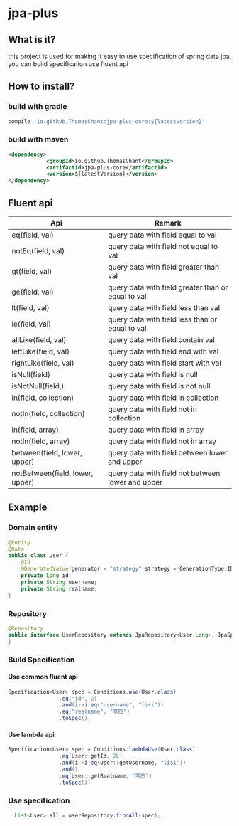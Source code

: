 # jpa-plus
## What is it?
this project is used for making it easy to use specification of spring data jpa, you can build specification use fluent api

##  How to install?

### build with gradle

```groovy
compile 'io.github.ThomasChant:jpa-plus-core:${latestVersion}'
```

### build with maven

```xml
<dependency>
            <groupId>io.github.ThomasChant</groupId>
            <artifactId>jpa-plus-core</artifactId>
            <version>${latestVersion}</version>
</dependency>
```



## Fluent api

| Api                             | Remark                                              |
| ------------------------------- | --------------------------------------------------- |
| eq(field, val)                  | query data with field equal to val                 |
| notEq(field, val)               | query data with field not equal to val             |
| gt(field, val)                  | query data with field greater than val             |
| ge(field, val)                  | query data with field greater than or equal to val |
| lt(field, val)                  | query data with field less than val                |
| le(field, val)                  | query data with field less than or equal to val    |
| allLike(field, val)             | query data with field contain val                  |
| leftLike(field, val)            | query data with field end with val                 |
| rightLike(field, val)           | query data with field start with val               |
| isNull(field)                   | query data with field is null                      |
| isNotNull(field,)               | query data with field is not null                  |
| in(field, collection)           | query data with field in collection                |
| notIn(field, collection)        | query data with field not in collection            |
| in(field, array)                | query data with field  in array                    |
| notIn(field, array)             | query data with field  not  in array               |
| between(field, lower, upper)    | query data with field  between lower and upper     |
| notBetween(field, lower, upper) | query data with field  not between lower and upper |

## Example

### Domain entity

```java
@Entity
@Data
public class User {
    @Id
    @GeneratedValue(generator = "strategy",strategy = GenerationType.IDENTITY)
    private Long id;
    private String username;
    private String realname;
}
```



### Repository

```java
@Repository
public interface UserRepository extends JpaRepository<User,Long>, JpaSpecificationExecutor<User> {
}
```

### Build Specification

#### Use common fluent api 

```java
Specification<User> spec = Conditions.use(User.class)
                .eq("id", 2)
                .and(i->i.eq("username", "lisi"))
                .eq("realname", "李四")
                .toSpec();
```

#### Use lambda api

```java
Specification<User> spec = Conditions.lambdaUse(User.class)
                .eq(User::getId, 2L)
                .and(i->i.eq(User::getUsername, "lisi"))
                .and()
                .eq(User::getRealname, "李四")
                .toSpec();
```

### Use specification

```java
  List<User> all = userRepository.findAll(spec);
```

